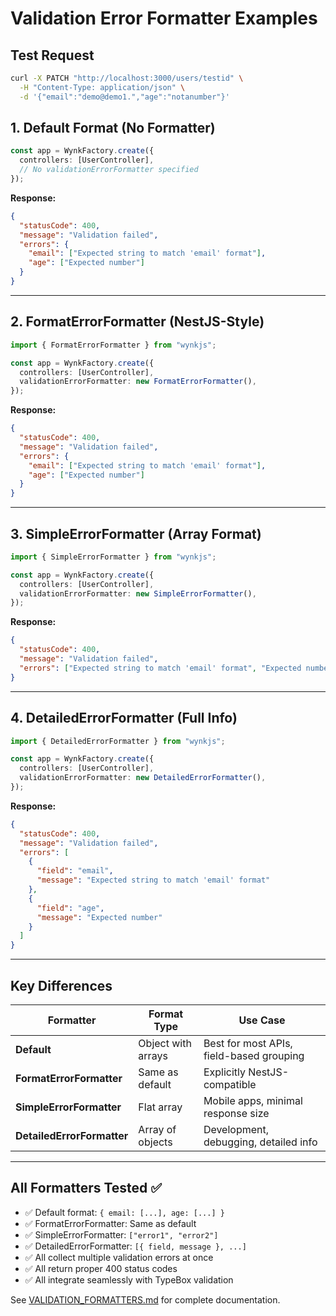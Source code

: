 # Validation Error Formatter Examples

## Test Request

```bash
curl -X PATCH "http://localhost:3000/users/testid" \
  -H "Content-Type: application/json" \
  -d '{"email":"demo@demo1.","age":"notanumber"}'
```

## 1. Default Format (No Formatter)

```typescript
const app = WynkFactory.create({
  controllers: [UserController],
  // No validationErrorFormatter specified
});
```

**Response:**

```json
{
  "statusCode": 400,
  "message": "Validation failed",
  "errors": {
    "email": ["Expected string to match 'email' format"],
    "age": ["Expected number"]
  }
}
```

---

## 2. FormatErrorFormatter (NestJS-Style)

```typescript
import { FormatErrorFormatter } from "wynkjs";

const app = WynkFactory.create({
  controllers: [UserController],
  validationErrorFormatter: new FormatErrorFormatter(),
});
```

**Response:**

```json
{
  "statusCode": 400,
  "message": "Validation failed",
  "errors": {
    "email": ["Expected string to match 'email' format"],
    "age": ["Expected number"]
  }
}
```

---

## 3. SimpleErrorFormatter (Array Format)

```typescript
import { SimpleErrorFormatter } from "wynkjs";

const app = WynkFactory.create({
  controllers: [UserController],
  validationErrorFormatter: new SimpleErrorFormatter(),
});
```

**Response:**

```json
{
  "statusCode": 400,
  "message": "Validation failed",
  "errors": ["Expected string to match 'email' format", "Expected number"]
}
```

---

## 4. DetailedErrorFormatter (Full Info)

```typescript
import { DetailedErrorFormatter } from "wynkjs";

const app = WynkFactory.create({
  controllers: [UserController],
  validationErrorFormatter: new DetailedErrorFormatter(),
});
```

**Response:**

```json
{
  "statusCode": 400,
  "message": "Validation failed",
  "errors": [
    {
      "field": "email",
      "message": "Expected string to match 'email' format"
    },
    {
      "field": "age",
      "message": "Expected number"
    }
  ]
}
```

---

## Key Differences

| Formatter                  | Format Type        | Use Case                                 |
| -------------------------- | ------------------ | ---------------------------------------- |
| **Default**                | Object with arrays | Best for most APIs, field-based grouping |
| **FormatErrorFormatter**   | Same as default    | Explicitly NestJS-compatible             |
| **SimpleErrorFormatter**   | Flat array         | Mobile apps, minimal response size       |
| **DetailedErrorFormatter** | Array of objects   | Development, debugging, detailed info    |

---

## All Formatters Tested ✅

- ✅ Default format: `{ email: [...], age: [...] }`
- ✅ FormatErrorFormatter: Same as default
- ✅ SimpleErrorFormatter: `["error1", "error2"]`
- ✅ DetailedErrorFormatter: `[{ field, message }, ...]`
- ✅ All collect multiple validation errors at once
- ✅ All return proper 400 status codes
- ✅ All integrate seamlessly with TypeBox validation

See [VALIDATION_FORMATTERS.md](./VALIDATION_FORMATTERS.md) for complete documentation.
